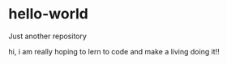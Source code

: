 # hello-world
Just another repository

hi, i am really hoping to lern to code and make a living doing it!!
